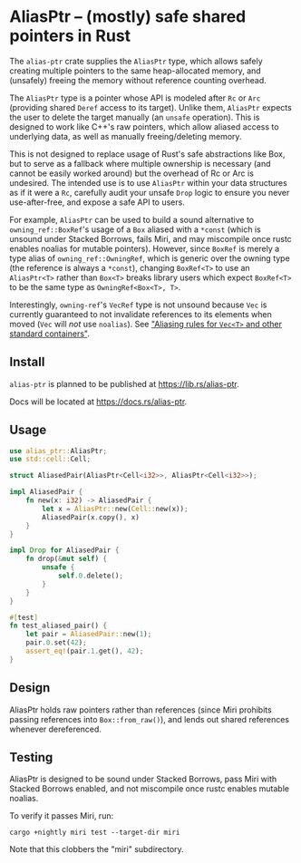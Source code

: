 # AliasPtr – (mostly) safe shared pointers in Rust

The `alias-ptr` crate supplies the `AliasPtr` type, which allows safely creating multiple pointers to the same heap-allocated memory, and (unsafely) freeing the memory without reference counting overhead.

The `AliasPtr` type is a pointer whose API is modeled after `Rc` or `Arc` (providing shared `Deref` access to its target). Unlike them, `AliasPtr` expects the user to delete the target manually (an `unsafe` operation). This is designed to work like C++'s raw pointers, which allow aliased access to underlying data, as well as manually freeing/deleting memory.

This is not designed to replace usage of Rust's safe abstractions like Box, but to serve as a fallback where multiple ownership is necessary (and cannot be easily worked around) but the overhead of Rc or Arc is undesired. The intended use is to use `AliasPtr` within your data structures as if it were a `Rc`, carefully audit your unsafe `Drop` logic to ensure you never use-after-free, and expose a safe API to users.

For example, `AliasPtr` can be used to build a sound alternative to `owning_ref::BoxRef`'s usage of a `Box` aliased with a `*const` (which is unsound under Stacked Borrows, fails Miri, and may miscompile once rustc enables noalias for mutable pointers). However, since `BoxRef` is merely a type alias of `owning_ref::OwningRef`, which is generic over the owning type (the reference is always a `*const`), changing `BoxRef<T>` to use an `AliasPtr<T>` rather than `Box<T>` breaks library users which expect `BoxRef<T>` to be the same type as `OwningRef<Box<T>, T>`.

Interestingly, `owning-ref`'s `VecRef` type is not unsound because `Vec` is currently guaranteed to not invalidate references to its elements when moved (`Vec` will *not* use `noalias`). See ["Aliasing rules for `Vec<T>` and other standard containers"](https://github.com/rust-lang/unsafe-code-guidelines/issues/262).

## Install

`alias-ptr` is planned to be published at https://lib.rs/alias-ptr.

Docs will be located at https://docs.rs/alias-ptr.

## Usage

```rs
use alias_ptr::AliasPtr;
use std::cell::Cell;

struct AliasedPair(AliasPtr<Cell<i32>>, AliasPtr<Cell<i32>>);

impl AliasedPair {
    fn new(x: i32) -> AliasedPair {
        let x = AliasPtr::new(Cell::new(x));
        AliasedPair(x.copy(), x)
    }
}

impl Drop for AliasedPair {
    fn drop(&mut self) {
        unsafe {
            self.0.delete();
        }
    }
}

#[test]
fn test_aliased_pair() {
    let pair = AliasedPair::new(1);
    pair.0.set(42);
    assert_eq!(pair.1.get(), 42);
}
```

## Design

AliasPtr holds raw pointers rather than references (since Miri prohibits passing references into `Box::from_raw()`), and lends out shared references whenever dereferenced.

## Testing

AliasPtr is designed to be sound under Stacked Borrows, pass Miri with Stacked Borrows enabled, and not miscompile once rustc enables mutable noalias.

To verify it passes Miri, run:

```
cargo +nightly miri test --target-dir miri
```

Note that this clobbers the "miri" subdirectory.
